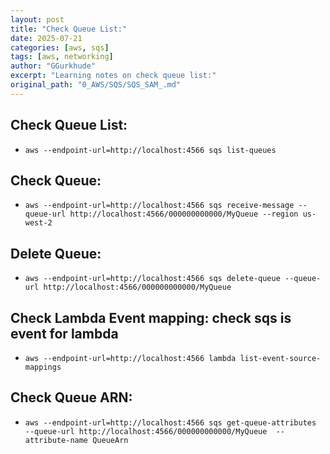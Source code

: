 ```yaml
---
layout: post
title: "Check Queue List:"
date: 2025-07-21
categories: [aws, sqs]
tags: [aws, networking]
author: "GGurkhude"
excerpt: "Learning notes on check queue list:"
original_path: "0_AWS/SQS/SQS_SAM_.md"
---
```


## Check Queue List:
- `aws --endpoint-url=http://localhost:4566 sqs list-queues`
## Check Queue:
- `aws --endpoint-url=http://localhost:4566 sqs receive-message --queue-url http://localhost:4566/000000000000/MyQueue --region us-west-2`

## Delete Queue:
- `aws --endpoint-url=http://localhost:4566 sqs delete-queue --queue-url http://localhost:4566/000000000000/MyQueue`
## Check Lambda Event mapping: check sqs is event for lambda
- `aws --endpoint-url=http://localhost:4566 lambda list-event-source-mappings`

## Check Queue ARN:
- `aws --endpoint-url=http://localhost:4566 sqs get-queue-attributes  --queue-url http://localhost:4566/000000000000/MyQueue  --attribute-name QueueArn`